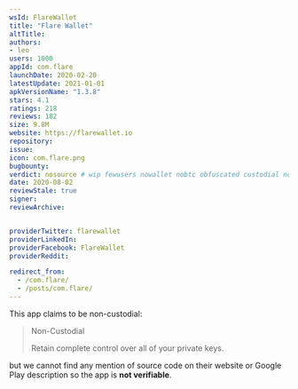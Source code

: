 ```yaml
---
wsId: FlareWallet
title: "Flare Wallet"
altTitle: 
authors:
- leo
users: 1000
appId: com.flare
launchDate: 2020-02-20
latestUpdate: 2021-01-01
apkVersionName: "1.3.8"
stars: 4.1
ratings: 218
reviews: 182
size: 9.8M
website: https://flarewallet.io
repository: 
issue: 
icon: com.flare.png
bugbounty: 
verdict: nosource # wip fewusers nowallet nobtc obfuscated custodial nosource nonverifiable reproducible bounty defunct
date: 2020-08-02
reviewStale: true
signer: 
reviewArchive:


providerTwitter: flarewallet
providerLinkedIn: 
providerFacebook: FlareWallet
providerReddit: 

redirect_from:
  - /com.flare/
  - /posts/com.flare/
---
```



This app claims to be non-custodial:

> Non-Custodial
> 
> Retain complete control over all of your private keys.

but we cannot find any mention of source code on their website or Google Play
description so the app is **not verifiable**.
